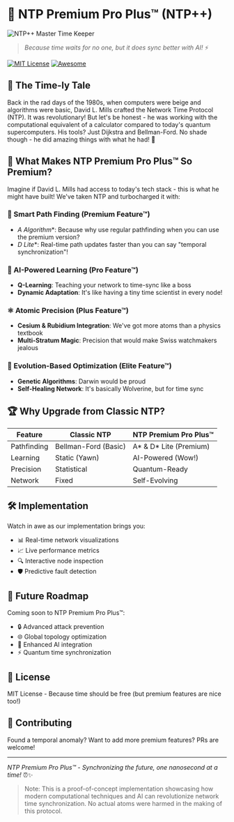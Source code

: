 # 🚀 NTP Premium Pro Plus™ (NTP++) 

![NTP++ Master Time Keeper](4015A5B9-233A-4B57-8746-E1C51A9C92B4.webp)

> *Because time waits for no one, but it does sync better with AI!* ⚡️

[![MIT License](https://img.shields.io/badge/License-MIT-green.svg)](https://choosealicense.com/licenses/mit/)
[![Awesome](https://cdn.jsdelivr.net/gh/sindresorhus/awesome@d7305f38d29fed78fa85652e3a63e154dd8e8829/media/badge.svg)](https://github.com/sindresorhus/awesome)

## 📜 The Time-ly Tale

Back in the rad days of the 1980s, when computers were beige and algorithms were basic, David L. Mills crafted the Network Time Protocol (NTP). It was revolutionary! But let's be honest - he was working with the computational equivalent of a calculator compared to today's quantum supercomputers. His tools? Just Dijkstra and Bellman-Ford. No shade though - he did amazing things with what he had! 🌟

## 🎯 What Makes NTP Premium Pro Plus™ So Premium? 

Imagine if David L. Mills had access to today's tech stack - this is what he might have built! We've taken NTP and turbocharged it with:

### 🧭 Smart Path Finding (Premium Feature™)
- **A* Algorithm**: Because why use regular pathfinding when you can use the premium version? 
- **D* Lite**: Real-time path updates faster than you can say "temporal synchronization"!

### 🤖 AI-Powered Learning (Pro Feature™)
- **Q-Learning**: Teaching your network to time-sync like a boss
- **Dynamic Adaptation**: It's like having a tiny time scientist in every node!

### ⚛️ Atomic Precision (Plus Feature™)
- **Cesium & Rubidium Integration**: We've got more atoms than a physics textbook
- **Multi-Stratum Magic**: Precision that would make Swiss watchmakers jealous

### 🧬 Evolution-Based Optimization (Elite Feature™)
- **Genetic Algorithms**: Darwin would be proud
- **Self-Healing Network**: It's basically Wolverine, but for time sync

## 🏆 Why Upgrade from Classic NTP?

| Feature | Classic NTP | NTP Premium Pro Plus™ |
|---------|-------------|----------------------|
| Pathfinding | Bellman-Ford (Basic) | A* & D* Lite (Premium) |
| Learning | Static (Yawn) | AI-Powered (Wow!) |
| Precision | Statistical | Quantum-Ready |
| Network | Fixed | Self-Evolving |

## 🛠️ Implementation

Watch in awe as our implementation brings you:
- 📊 Real-time network visualizations
- 📈 Live performance metrics
- 🔍 Interactive node inspection
- 🛡️ Predictive fault detection

## 🚀 Future Roadmap

Coming soon to NTP Premium Pro Plus™:
- 🔒 Advanced attack prevention
- 🌐 Global topology optimization
- 🤖 Enhanced AI integration
- ⚡️ Quantum time synchronization

## 📝 License

MIT License - Because time should be free (but premium features are nice too!)

## 🤝 Contributing

Found a temporal anomaly? Want to add more premium features? PRs are welcome! 

---

*NTP Premium Pro Plus™ - Synchronizing the future, one nanosecond at a time!* ⏰✨

> Note: This is a proof-of-concept implementation showcasing how modern computational techniques and AI can revolutionize network time synchronization. No actual atoms were harmed in the making of this protocol.
